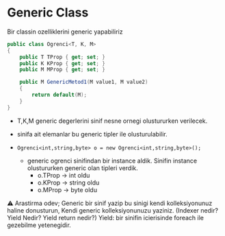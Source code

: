 # Generic Class

Bir classin ozelliklerini generic yapabiliriz

```C#
public class Ogrenci<T, K, M>
{
    public T TProp { get; set; }
    public K KProp { get; set; }
    public M MProp { get; set; }

    public M GenericMetod1(M value1, M value2)
    {
        return default(M);
    }
}
```

- T,K,M generic degerlerini sinif nesne ornegi olustururken verilecek.
- sinifa ait elemanlar bu generic tipler ile olusturulabilir.

- `Ogrenci<int,string,byte> o = new Ogrenci<int,string,byte>();`
  - generic ogrenci sinifindan bir instance aldik. Sinifin instance olustururken generic olan tipleri verdik.
    - o.TProp -> int oldu
    - o.KProp -> string oldu
    - o.MProp -> byte oldu

:warning: Arastirma odev; Generic bir sinif yazip bu sinigi kendi kolleksiyonunuz haline donusturun, Kendi generic kolleksiyonunuzu yaziniz. (Indexer nedir? Yield Nedir? Yield return nedir?)
Yield: bir sinifin icierisinde foreach ile gezebilme yetenegidir.
